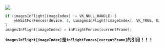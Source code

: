 ![](https://raw.githubusercontent.com/David-DiGioia/vulkan-diagrams/main/fence_synchronization.png)

```cpp
if (imagesInFlight[imageIndex] != VK_NULL_HANDLE) {
    vkWaitForFences(device, 1, &imagesInFlight[imageIndex], VK_TRUE, UINT64_MAX);
}
imagesInFlight[imageIndex] = inFlightFences[currentFrame];
```

**`imagesInFlight[imageIndex]`是`inFlightFences[currentFrame]`的引用！！！**